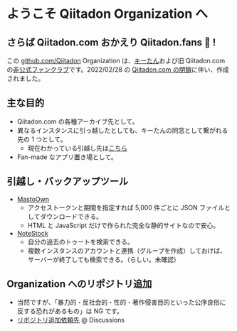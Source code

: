 # ようこそ Qiitadon Organization へ

## さらば Qiitadon.com おかえり Qiitadon.fans 👋 !

この [github.com/Qiitadon](https://github.com/Qiitadon) Organization は、[キーたん](https://github.com/increments/mastodon/blob/qiitadon/app/javascript/images/qiitadon-getting-started.png)および旧 Qiitadon.com の[非公式ファンクラブ](https://github.com/increments/qiita-discussions/discussions/132)です。2022/02/28 の [Qiitadon.com の閉鎖](https://blog.qiita.com/terminate-provision-of-qiitadon/)に伴い、作成されました。

## 主な目的

-  Qiitadon.com の各種アーカイブ先として。
-  異なるインスタンスに引っ越したとしても、キーたんの同窓として繋がれる先の 1 つとして。
    - 現在わかっている引越し先は[こちら](https://github.com/Qiitadon/qiitadon.github.com/blob/main/README.md)
-  Fan-made なアプリ置き場として。

## 引越し・バックアップツール

- [MastoOwn](https://hidao80.github.io/MastoOwn/)
  - アクセストークンと期間を指定すれば 5,000 件ごとに JSON ファイルとしてダウンロードできる。
  - HTML と JavaScript だけで作られた完全な静的サイトなので安心。
- [NoteStock](https://notestock.osa-p.net/)
  - 自分の過去のトゥートを検索できる。
  - 複数インスタンスのアカウントと連携（グループを作成）しておけば、サーバーが終了しても検索できる。（らしい。未確認）

[Mastogetter]: https://qithub-bot.github.io/mastogetter/p.html?i=https://qiitadon.com&t=6evqu_43j7wrk,6evqw_3ew707q,6evr0_2vi6cnz,6evr2_2pknv4j,6evr6_7l3q53,6evr7_32k76vb,6evr9_188h44d,6evra_o1n75n,6evrb_1fbme25,6evrb_7oj1he,6evrd_3c5r0e,6evre_3bbn23q,6evrf_15ryxw8,6evrj_1rwcd1x,6evrp_2qik6yi,6evrv_26upte6,6evs0_6ftq02,6evs0_3py6oui,6evs6_10wafkk,6evsa_123h942,6evsk_4dosjfs,6evtd_1zj8ix6,6evto_3sz2t75,6evsk_4dosjfs,6ew9y_3ddyxjc,6ew5e_r0uo32,6evxv_32bon2w,6ew9s_42g9qzt,6ew8n_2kwpddu,6ez7z_3e31xf3,6ez86_39rd3r,6ezu6_pp69qg,62l9u_4jataox,6exc9_23eadca,6f45t_1nng4q0,6f4x2_4a2idwc

## Organization へのリポジトリ追加

- 当然ですが、「暴力的・反社会的・性的・著作侵害目的といった公序良俗に反する恐れがあるもの」は NG です。
- [リポジトリ追加依頼先](https://github.com/Qiitadon/welcome/discussions/1) @ Discussions
